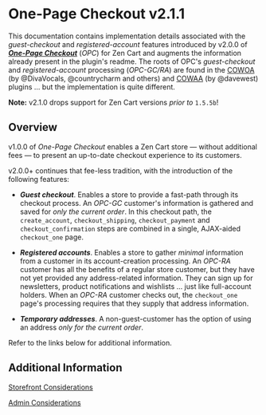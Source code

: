 # One-Page Checkout v2.1.1

This documentation contains implementation details associated with the *guest-checkout* and *registered-account* features introduced by v2.0.0 of [***One-Page Checkout***](https://github.com/lat9/one_page_checkout) (*OPC*) for Zen Cart and augments the information already present in the plugin's readme. The roots of OPC's *guest-checkout* and *registered-account* processing (*OPC-GC/RA*) are found in the [COWOA](https://www.zen-cart.com/showthread.php?196995-COWOA-%28for-ZC-v1-5-x%29) (by @DivaVocals, @countrycharm and others) and [COWAA](https://www.zen-cart.com/downloads.php?do=file&id=2131) (by @davewest) plugins &hellip; but the implementation is quite different.

**Note:** v2.1.0 drops support for Zen Cart versions _prior to_ `1.5.5b`!

## Overview ##

v1.0.0 of *One-Page Checkout* enables a Zen Cart store &mdash; without additional fees &mdash; to present an up-to-date checkout experience to its customers. 

v2.0.0+ continues that fee-less tradition, with the introduction of the following features:

- ***Guest checkout***. Enables a store to provide a fast-path through its checkout process.  An *OPC-GC* customer's information is gathered and saved for *only the current order*.  In this checkout path, the `create_account`, `checkout_shipping`, `checkout_payment` and `checkout_confirmation` steps are combined in a single, AJAX-aided `checkout_one` page.

- ***Registered accounts***.  Enables a store to gather *minimal* information from a customer in its account-creation processing.  An *OPC-RA* customer has all the benefits of a regular store customer, but they have not yet provided any address-related information.  They can sign up for newsletters, product notifications and wishlists &hellip; just like full-account holders.  When an *OPC-RA* customer checks out, the `checkout_one` page's processing requires that they supply that address information.

- ***Temporary addresses***.  A non-guest-customer has the option of using an address *only for the current order*.  

Refer to the links below for additional information.

## Additional Information ###

[Storefront Considerations](pages/storefront.md)

[Admin Considerations](pages/admin.md)
